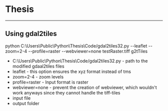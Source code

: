 # Thesis


---
## Using gdal2tiles

python C:\Users\Public\Python\Thesis\Code/gdal2tiles32.py --leaflet --zoom=2-4 --profile=raster --webviewer=none testRaster.tiff g2tTiles

 - C:\Users\Public\Python\Thesis\Code/gdal2tiles32.py - path to the modified gdaal2tiles files
 - leaflet - this option ensures the xyz format instead of tms
 - zoom=2-4 - zoom levels
 - profile=raster - Input format is raster
 - webviewer=none - prevent the creation of webviewer, which wouldn't work anyways since they cannot handle the tiff-tiles
 - input file
 - output folder
